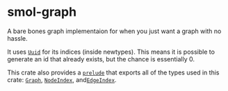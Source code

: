 # smol-graph

A bare bones graph implementaion for when you just want
a graph with no hassle.

It uses [`Uuid`][Uuid] for its indices (inside newtypes).
This means it is possible to generate an id that already exists,
but the chance is essentially 0.

This crate also provides a [`prelude`][prelude] that exports all of the
types used in this crate: [`Graph`][Graph], [`NodeIndex`][NodeIndex], 
and[`EdgeIndex`][EdgeIndex].

[Uuid]: https://docs.rs/uuid/*/uuid/
[prelude]: https://docs.rs/smol-graph/*/smol_graph/prelude/index.html
[Graph]: https://docs.rs/smol-graph/*/smol_graph/struct.Graph.html
[NodeIndex]: https://docs.rs/smol-graph/*/smol_graph/struct.NodeIndex.html
[EdgeIndex]: https://docs.rs/smol-graph/*/smol_graph/struct.EdgeIndex.html